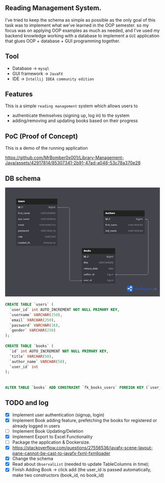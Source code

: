 ## Reading Management System.


I've tried to keep the schema as simple as possible as the only goal of this task was to implement what we've learned in the OOP semester.
so my focus was on applying OOP examples as much as needed, and I've used my backend knowledge working with a database to implement a `GUI`
application that glues OOP + database + GUI programming together.

## Tool
- Database -> `mysql`
- GUI framework -> `JavaFX`
- IDE -> `Intellij IDEA community edition`

## Features

This is a simple `reading management` system which allows users to
- authenticate themselves (signing up, log in) to the system
- adding/removing and updating books based on their progress

## PoC (Proof of Concept)
This is a demo of the running application


https://github.com/MrBomber0x001/Library-Management-Java/assets/42917814/85307341-2b91-47ad-a048-53c78a370e28



## DB schema

![Database Schema Diagram](./assets/DB_SCHEMA.png)

```sql
CREATE TABLE `users` (
  `user_id` int AUTO_INCREMENT NOT NULL PRIMARY KEY,
  `username` VARCHAR(250),
  `email` VARCHAR(250),
  `password` VARCHAR(16),
  `gender` VARCHAR(250)
);

CREATE TABLE `books` (
  `id` int AUTO_INCREMENT NOT NULL PRIMARY KEY,
  `title` VARCHAR(50),
  `author_name` VARCHAR(50),
  `user_id` int
);


ALTER TABLE `books` ADD CONSTRAINT `fk_books_users` FOREIGN KEY (`user_id`) REFERENCES `users` (`user_id`);
```




## TODO and log
- [x] Implement user authentication (signup, login)
- [x] Implement Book adding feature, prefetching the books for registered or already logged in users
- [ ] Implement Book Updating/Deletion
- [x] Implement Export to Excel Functionality
- [ ] Package the application & Dockersize.
- [x] <https://stackoverflow.com/questions/27556536/javafx-scene-layout-pane-cannot-be-cast-to-javafx-fxml-fxmlloader>
- [x] Change the schema
- [x] Read about `ObservalList` (needed to update TableColumns in time);
- [x] Finish Adding Book -> click add (the user_id is passed automatically, make two constructors (book_id, no book_id)

